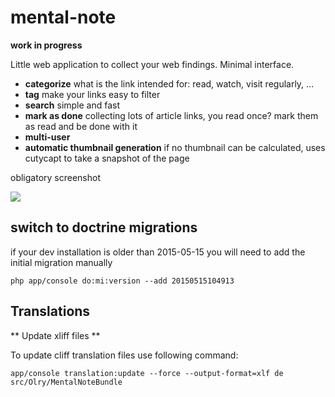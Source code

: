 mental-note
===========

**work in progress**

Little web application to collect your web findings. Minimal interface.

- **categorize** what is the link intended for: read, watch, visit regularly, ...
- **tag** make your links easy to filter
- **search** simple and fast
- **mark as done** collecting lots of article links, you read once? mark them as read and be done with it
- **multi-user**
- **automatic thumbnail generation** if no thumbnail can be calculated, uses cutycapt to take a snapshot of the page

obligatory screenshot

![](docs/main-interface.png)

switch to doctrine migrations
-----------------------------

if your dev installation is older than 2015-05-15 you will need to add the initial migration manually

```
php app/console do:mi:version --add 20150515104913
```

Translations
------------

** Update xliff files **

To update cliff translation files use following command:

```
app/console translation:update --force --output-format=xlf de src/Olry/MentalNoteBundle
```
